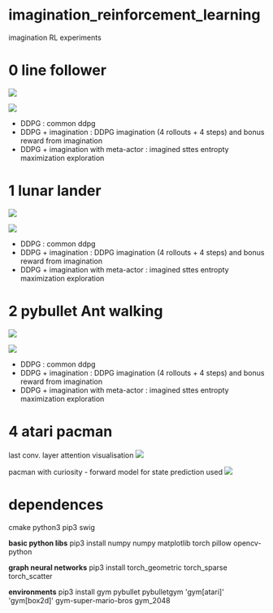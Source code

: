 # imagination_reinforcement_learning
imagination RL experiments



# 0 line follower

![](doc/images/line_follower.gif)

![](experiments/0_line_follower/results/training_score_per_episode.png)

* DDPG : common ddpg
* DDPG + imagination : DDPG imagination (4 rollouts + 4 steps) and bonus reward from imagination
* DDPG + imagination with meta-actor : imagined sttes entropty maximization exploration

# 1 lunar lander

![](doc/images/lunar_lander.gif)

![](experiments/1_lunar_lander/results/training_score_per_episode.png)

* DDPG : common ddpg
* DDPG + imagination : DDPG imagination (4 rollouts + 4 steps) and bonus reward from imagination
* DDPG + imagination with meta-actor : imagined sttes entropty maximization exploration

# 2 pybullet Ant walking

![](doc/images/ant.gif)

![](experiments/2_ant/results/training_score_per_episode.png)

* DDPG : common ddpg
* DDPG + imagination : DDPG imagination (4 rollouts + 4 steps) and bonus reward from imagination
* DDPG + imagination with meta-actor : imagined sttes entropty maximization exploration


# 4 atari pacman


last conv. layer attention visualisation
![](doc/images/pacman.gif)


pacman with curiosity - forward model for state prediction used
![](doc/images/pacman_curiosity.gif)

# dependences
cmake python3 pip3 swig

**basic python libs**
pip3 install numpy numpy matplotlib torch pillow opencv-python 

**graph neural networks**
pip3 install torch_geometric torch_sparse torch_scatter

**environments**
pip3 install  gym pybullet pybulletgym 'gym[atari]' 'gym[box2d]' gym-super-mario-bros gym_2048